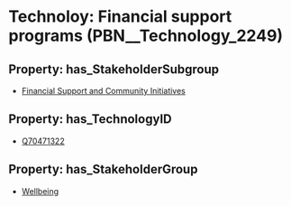 # Technoloy: __Financial support programs__ (PBN__Technology_2249)

## Property: has_StakeholderSubgroup

* [Financial Support and Community Initiatives](PBN__TechSubgroup_36)

## Property: has_TechnologyID

* [Q70471322](Q70471322)

## Property: has_StakeholderGroup

* [Wellbeing](PBN__TechGroup_2)

